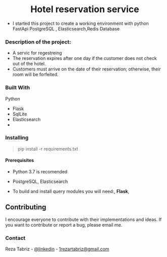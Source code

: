 <h1 align="center">
  Hotel reservation service
  <br>
</h1>

* I started this project to create a working environment with python FastApi  PostgreSQL , Elasticsearch,Redis Database
### Description of the project:

* A servic for regestreing 
* The reservation expires after one day if the customer does not check out of the hotel. 
* Customers must arrive on the date of their reservation; otherwise, their room will be forfeited. 




### Built With
Python
* Flask 
* SqlLite 
* Elasticsearch 
*  






### Installing 

> pip install -r requirements.txt

#### Prerequisites

- Python 3.7 is recomended
- PostgreSQL, Elasticsearch 

- To build and install  query modules you will need:, **Flask**,


## Contributing

I encourage everyone to contribute with their  implementations and  ideas. If you want to contribute or report a bug, please email me.

<!-- CONTACT -->
### Contact

Reza Tabriz - [@linkedin](https://www.linkedin.com/in/%F0%9F%A6%88-reza-tabriz-a34612227/) - 1rezartabriz@gmail.com
